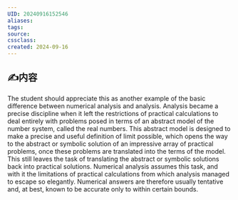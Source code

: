 ```yaml
---
UID: 20240916152546 
aliases: 
tags: 
source: 
cssclass: 
created: 2024-09-16
---
```


## ✍内容
The student should appreciate this as another example of the basic difference between numerical analysis and analysis. Analysis became a precise discipline when it left the restrictions of practical calculations to deal entirely with problems posed in terms of an abstract model of the number system, called the real numbers. This abstract model is designed to make a precise and useful definition of limit possible, which opens the way to the abstract or symbolic solution of an impressive array of practical problems, once these problems are translated into the terms of the model. This still leaves the task of translating the abstract or symbolic solutions back into practical solutions. Numerical analysis assumes this task, and with it the limitations of practical calculations from which analysis managed to escape so elegantly. Numerical answers are therefore usually tentative and, at best, known to be accurate only to within certain bounds.

